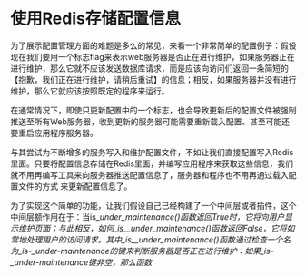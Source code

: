 # 使用Redis存储配置信息

为了展示配置管理方面的难题是多么的常见，来看一个非常简单的配置例子：假设现在我们要用一个标志flag来表示web服务器是否正在进行维护，如果服务器正在进行维护，那么它就不应该发送数据库请求，而是应该向访问们返回一条简短的【抱歉，我们正在进行维护，请稍后重试】的信息；相反，如果服务器并没有进行维护，那么它就应该按照既定的程序来运行。

在通常情况下，即使只更新配置中的一个标志，也会导致更新后的配置文件被强制推送至所有Web服务器，收到更新的服务器可能需要重新载入配置、甚至可能还要重启应用程序服务器。

与其尝试为不断增多的服务写入和维护配置文件，不如让我们直接配置写入Redis里面。只要将配置信息存储在Redis里面，并编写应用程序来获取这些信息，我们就不用再编写工具来向服务器推送配置信息了，服务器和程序也不用再通过载入配置文件的方式 来更新配置信息了。

为了实现这个简单的功能，让我们假设自己已经构建了一个中间层或者插件，这个中间层额作用在于：当is\__under\_maintenance\(\)函数返回True时，它将向用户显示维护页面；与此相反，如何\_is\_\_under\_maintenance\(\)函数返回False，它将如常地处理用户的访问请求。其中\_is\_\_under\_maintenance\(\)函数通过检查一个名为_is-\_under-maintenance的键来判断服务器是否正在进行维护：如果\_is-\_under-maintenance键非空，那么函数_

